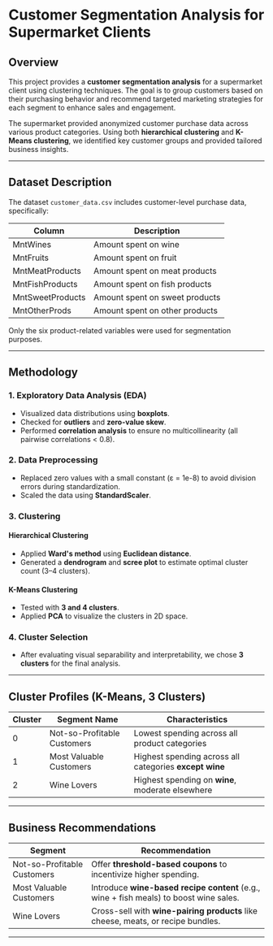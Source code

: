 # Customer Segmentation Analysis for Supermarket Clients

## Overview
This project provides a **customer segmentation analysis** for a supermarket client using clustering techniques. The goal is to group customers based on their purchasing behavior and recommend targeted marketing strategies for each segment to enhance sales and engagement.

The supermarket provided anonymized customer purchase data across various product categories. Using both **hierarchical clustering** and **K-Means clustering**, we identified key customer groups and provided tailored business insights.

---

## Dataset Description
The dataset `customer_data.csv` includes customer-level purchase data, specifically:

| Column             | Description                                 |
|--------------------|---------------------------------------------|
| MntWines           | Amount spent on wine                        |
| MntFruits          | Amount spent on fruit                       |
| MntMeatProducts    | Amount spent on meat products               |
| MntFishProducts    | Amount spent on fish products               |
| MntSweetProducts   | Amount spent on sweet products              |
| MntOtherProds      | Amount spent on other products              |

Only the six product-related variables were used for segmentation purposes.

---

## Methodology

### 1. Exploratory Data Analysis (EDA)
- Visualized data distributions using **boxplots**.
- Checked for **outliers** and **zero-value skew**.
- Performed **correlation analysis** to ensure no multicollinearity (all pairwise correlations < 0.8).

### 2. Data Preprocessing
- Replaced zero values with a small constant (ε = 1e-8) to avoid division errors during standardization.
- Scaled the data using **StandardScaler**.

### 3. Clustering
#### Hierarchical Clustering
- Applied **Ward's method** using **Euclidean distance**.
- Generated a **dendrogram** and **scree plot** to estimate optimal cluster count (3–4 clusters).

#### K-Means Clustering
- Tested with **3 and 4 clusters**.
- Applied **PCA** to visualize the clusters in 2D space.

### 4. Cluster Selection
- After evaluating visual separability and interpretability, we chose **3 clusters** for the final analysis.

---

## Cluster Profiles (K-Means, 3 Clusters)

| Cluster | Segment Name               | Characteristics                                                                 |
|---------|----------------------------|----------------------------------------------------------------------------------|
| 0       | Not-so-Profitable Customers| Lowest spending across all product categories                                   |
| 1       | Most Valuable Customers    | Highest spending across all categories **except wine**                          |
| 2       | Wine Lovers                | Highest spending on **wine**, moderate elsewhere                                |

---

## Business Recommendations

| Segment                     | Recommendation                                                                 |
|-----------------------------|----------------------------------------------------------------------------------|
| Not-so-Profitable Customers| Offer **threshold-based coupons** to incentivize higher spending.               |
| Most Valuable Customers    | Introduce **wine-based recipe content** (e.g., wine + fish meals) to boost wine sales. |
| Wine Lovers                | Cross-sell with **wine-pairing products** like cheese, meats, or recipe bundles. |

---
